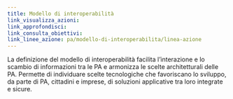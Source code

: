 ```yaml
---
title: Modello di interoperabilità
link_visualizza_azioni:
link_approfondisci:
link_consulta_obiettivi:
link_linee_azione: pa/modello-di-interoperabilita/linea-azione
---
```


La definizione del modello di interoperabilità facilita l’interazione e lo
scambio di informazioni tra le PA e armonizza le scelte architetturali delle PA.
Permette di individuare scelte tecnologiche che favoriscano lo sviluppo, da
parte di PA, cittadini e imprese, di soluzioni applicative tra loro integrate e
sicure.
